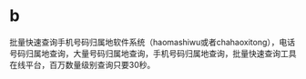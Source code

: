 # b
批量快速查询手机号码归属地软件系统（haomashiwu或者chahaoxitong），电话号码归属地查询，大量号码归属地查询，手机号码归属地查询，批量快速查询工具在线平台，百万数量级别查询只要30秒。
